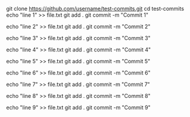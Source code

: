 git clone https://github.com/username/test-commits.git
cd test-commits
echo "line 1" >> file.txt
git add .
git commit -m "Commit 1"

echo "line 2" >> file.txt
git add .
git commit -m "Commit 2"

echo "line 3" >> file.txt
git add .
git commit -m "Commit 3"

echo "line 4" >> file.txt
git add .
git commit -m "Commit 4"

echo "line 5" >> file.txt
git add .
git commit -m "Commit 5"

echo "line 6" >> file.txt
git add .
git commit -m "Commit 6"

echo "line 7" >> file.txt
git add .
git commit -m "Commit 7"

echo "line 8" >> file.txt
git add .
git commit -m "Commit 8"

echo "line 9" >> file.txt
git add .
git commit -m "Commit 9"
